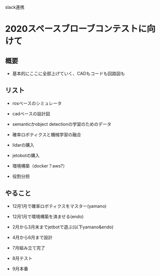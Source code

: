 slack連携

# 2020スペースブローブコンテストに向けて

## 概要

 - 基本的にここに全部上げていく、CADもコードも回路図も

## リスト

 - rosベースのシミュレータ

 - cadベースの設計図

 - semanticかobject detectionの学習のためのデータ

 - 確率ロボティクスと機械学習の融合

 - lidarの購入

 - jetobotの購入

 - 環境構築（docker？aws?）

 - 役割分担


## やること

 - 12月1月で確率ロボティクスをマスター(yamano)

 - 12月1月で環境構築を済ませる(endo)

 - 2月から3月末までjetbotで遊ぶ(以下yamano&endo)

 - 4月から6月まで設計

 - 7月組み立て完了

 - 8月テスト

 - 9月本番

